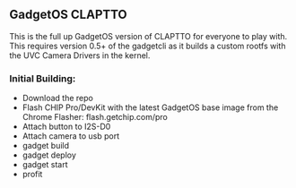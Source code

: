 ## GadgetOS CLAPTTO

This is the full up GadgetOS version of CLAPTTO for everyone to play with.  This requires version 0.5+ of the gadgetcli as it builds a custom rootfs with the UVC Camera Drivers in the kernel.

### Initial Building:
* Download the repo
* Flash CHIP Pro/DevKit with the latest GadgetOS base image from the Chrome Flasher: flash.getchip.com/pro 
* Attach button to I2S-D0
* Attach camera to usb port
* gadget build
* gadget deploy
* gadget start
* profit


